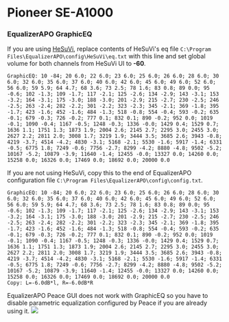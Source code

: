 # Pioneer SE-A1000
### EqualizerAPO GraphicEQ
If you are using [HeSuVi](https://sourceforge.net/projects/hesuvi/), replace contents of HeSuVi's eq file `C:\Program Files\EqualizerAPO\config\HeSuVi\eq.txt` with this line and set global volume for both channels from HeSuVi UI to **-60**.
```
GraphicEQ: 10 -84; 20 6.0; 22 6.0; 23 6.0; 25 6.0; 26 6.0; 28 6.0; 30 6.0; 32 6.0; 35 6.0; 37 6.0; 40 6.0; 42 6.0; 45 6.0; 49 6.0; 52 6.0; 56 6.0; 59 5.9; 64 4.7; 68 3.6; 73 2.5; 78 1.6; 83 0.8; 89 0.0; 95 -0.6; 102 -1.3; 109 -1.7; 117 -2.1; 125 -2.6; 134 -2.9; 143 -3.1; 153 -3.2; 164 -3.1; 175 -3.0; 188 -3.0; 201 -2.9; 215 -2.7; 230 -2.5; 246 -2.5; 263 -2.4; 282 -2.2; 301 -2.2; 323 -2.3; 345 -2.1; 369 -1.8; 395 -1.7; 423 -1.6; 452 -1.6; 484 -1.3; 518 -0.8; 554 -0.4; 593 -0.2; 635 -0.1; 679 -0.3; 726 -0.2; 777 0.1; 832 0.1; 890 -0.2; 952 0.0; 1019 -0.1; 1090 -0.4; 1167 -0.5; 1248 -0.3; 1336 -0.0; 1429 0.4; 1529 0.7; 1636 1.1; 1751 1.3; 1873 1.9; 2004 2.6; 2145 2.7; 2295 3.0; 2455 3.0; 2627 2.2; 2811 2.0; 3008 1.7; 3219 1.9; 3444 3.5; 3685 2.6; 3943 -0.8; 4219 -3.7; 4514 -4.2; 4830 -3.1; 5168 -2.1; 5530 -1.6; 5917 -1.4; 6331 -0.5; 6775 1.8; 7249 -0.6; 7756 -2.7; 8299 -4.2; 8880 -4.8; 9502 -5.2; 10167 -5.2; 10879 -3.9; 11640 -1.4; 12455 -0.0; 13327 0.0; 14260 0.0; 15258 0.0; 16326 0.0; 17469 0.0; 18692 0.0; 20000 0.0
```
If you are not using HeSuVi, copy this to the end of EqualizerAPO configuration file `C:\Program Files\EqualizerAPO\config\config.txt`.
```
GraphicEQ: 10 -84; 20 6.0; 22 6.0; 23 6.0; 25 6.0; 26 6.0; 28 6.0; 30 6.0; 32 6.0; 35 6.0; 37 6.0; 40 6.0; 42 6.0; 45 6.0; 49 6.0; 52 6.0; 56 6.0; 59 5.9; 64 4.7; 68 3.6; 73 2.5; 78 1.6; 83 0.8; 89 0.0; 95 -0.6; 102 -1.3; 109 -1.7; 117 -2.1; 125 -2.6; 134 -2.9; 143 -3.1; 153 -3.2; 164 -3.1; 175 -3.0; 188 -3.0; 201 -2.9; 215 -2.7; 230 -2.5; 246 -2.5; 263 -2.4; 282 -2.2; 301 -2.2; 323 -2.3; 345 -2.1; 369 -1.8; 395 -1.7; 423 -1.6; 452 -1.6; 484 -1.3; 518 -0.8; 554 -0.4; 593 -0.2; 635 -0.1; 679 -0.3; 726 -0.2; 777 0.1; 832 0.1; 890 -0.2; 952 0.0; 1019 -0.1; 1090 -0.4; 1167 -0.5; 1248 -0.3; 1336 -0.0; 1429 0.4; 1529 0.7; 1636 1.1; 1751 1.3; 1873 1.9; 2004 2.6; 2145 2.7; 2295 3.0; 2455 3.0; 2627 2.2; 2811 2.0; 3008 1.7; 3219 1.9; 3444 3.5; 3685 2.6; 3943 -0.8; 4219 -3.7; 4514 -4.2; 4830 -3.1; 5168 -2.1; 5530 -1.6; 5917 -1.4; 6331 -0.5; 6775 1.8; 7249 -0.6; 7756 -2.7; 8299 -4.2; 8880 -4.8; 9502 -5.2; 10167 -5.2; 10879 -3.9; 11640 -1.4; 12455 -0.0; 13327 0.0; 14260 0.0; 15258 0.0; 16326 0.0; 17469 0.0; 18692 0.0; 20000 0.0
Copy: L=-6.0dB*l, R=-6.0dB*R
```
EqualizerAPO Peace GUI does not work with GraphicEQ so you have to disable parametric equalization configured by Peace if you are already using it.
![](https://raw.githubusercontent.com/jaakkopasanen/AutoEq/master/results/Innerfidelity%202017/innerfidelity/onear/Pioneer%20SE-A1000/Pioneer%20SE-A1000.png)
